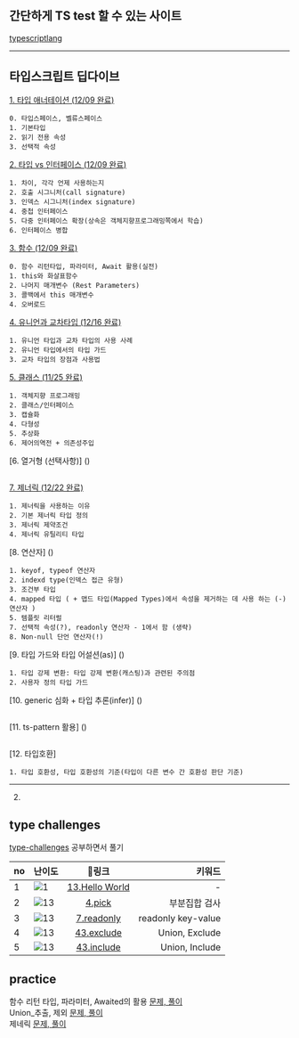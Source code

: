 ## 간단하게 TS test 할 수 있는 사이트
[typescriptlang](https://www.typescriptlang.org/play)

---
## 타입스크립트 딥다이브
[1.	타입 애너테이션 (12/09 완료)](./타입_애너테이션.md)
~~~
0. 타입스페이스, 벨류스페이스
1. 기본타입
2. 읽기 전용 속성
3. 선택적 속성
~~~

[2.	타입 vs 인터페이스 (12/09 완료)](./타입_vs_인터페이스.md)
~~~
1. 차이, 각각 언제 사용하는지
2. 호출 시그니처(call signature)
3. 인덱스 시그니처(index signature)
4. 중첩 인터페이스
5. 다중 인터페이스 확장(상속은 객체지향프로그래밍쪽에서 학습)
6. 인터페이스 병합
~~~

[3.	함수 (12/09 완료)](./함수.md)
~~~
0. 함수 리턴타입, 파라미터, Await 활용(실전)
1. this와 화살표함수
2. 나머지 매개변수 (Rest Parameters)
3. 콜백에서 this 매개변수
4. 오버로드
~~~
[4.	유니언과 교차타입 (12/16 완료)](./유니언과_교차타입.md)
~~~
1. 유니언 타입과 교차 타입의 사용 사례
2. 유니언 타입에서의 타입 가드
3. 교차 타입의 장점과 사용법
~~~
[5.	클래스 (11/25 완료)](./클래스와_인터페이스.md)
~~~
1. 객체지향 프로그래밍
2. 클래스/인터페이스
3. 캡슐화
4. 다형성
5. 추상화
6. 제어의역전 + 의존성주입
~~~
[6.	열거형 (선택사항)] ()
~~~
~~~
[7.	제너릭 (12/22 완료)](./제너릭.md)
~~~
1. 제너릭을 사용하는 이유
2. 기본 제너릭 타입 정의
3. 제너릭 제약조건
4. 제너릭 유틸리티 타입
~~~
[8. 연산자] ()
~~~
1. keyof, typeof 연산자
2. indexd type(인덱스 접근 유형)
3. 조건부 타입
4. mapped 타입 ( + 맵드 타입(Mapped Types)에서 속성을 제거하는 데 사용 하는 (-) 연산자 )
5. 템플릿 리터럴
7. 선택적 속성(?), readonly 연산자 - 1에서 함 (생략)
8. Non-null 단언 연산자(!)
~~~
[9.	타입 가드와 타입 어설션(as)] ()
~~~
1. 타입 강제 변환: 타입 강제 변환(캐스팅)과 관련된 주의점
2. 사용자 정의 타입 가드
~~~
[10. generic 심화 + 타입 추론(infer)] ()
~~~
~~~

[11. ts-pattern 활용] ()
~~~
~~~

[12. 타입호환]
~~~
1. 타입 호환성, 타입 호환성의 기준(타입이 다른 변수 간 호환성 판단 기준)
~~~

---

2. 
## type challenges 
[type-challenges](https://github.com/type-challenges/type-challenges) 공부하면서 풀기


|no|난이도|링크|키워드|
|---|:---|:---:|---:|
|1|<img src="https://img.shields.io/badge/warm--up-1-teal" alt="1"/> | [13.Hello World](./challenge/13-hello-world.md) | - |
|2|<img src="https://img.shields.io/badge/easy-4-7aad0c" alt="13"/>|[4.pick](./challenge/4-pick.md)|부분집합 검사|
|3|<img src="https://img.shields.io/badge/easy-7-7aad0c" alt="13"/>|[7.readonly](./challenge/7-readonly.md)|readonly key-value|
|4|<img src="https://img.shields.io/badge/easy-43-7aad0c" alt="13"/>|[43.exclude](./challenge/43-exclude.md)|Union, Exclude|
|5|<img src="https://img.shields.io/badge/easy-898-7aad0c" alt="13"/>|[43.include](./challenge/898-include.md)|Union, Include|

## practice 
함수 리턴 타입, 파라미터, Awaited의 활용 [문제, 풀이](./challenge/함수_리턴_타입,_파라미터,_Awaited의_활용.md) <br/>
Union_추출, 제외 [문제, 풀이](./challenge/Union_extract_excloude.md) <br/>
제네릭 [문제, 풀이](./challenge/제네릭.md) <br/> 
